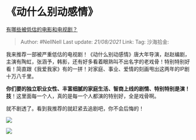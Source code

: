 # 《动什么别动感情》

[有哪些被低估的电影和电视剧？](https://www.zhihu.com/question/265149894/answer/382044415)

> Author: #NellNell
> Last update: *21/08/2021*
> Link:
> Tag:
> 沙海拾金:

我来推荐一部被严重低估的电视剧！《动什么别动感情》唐大年导演，赵赵编剧，主演有陶虹，张涵予，韩影，还有好多看着眼熟叫不出名字的老戏骨！特别特别好看！简直跟《我爱我家》有的一拼！对家庭、事业、爱情的刻画甩出这两年的IP剧十万八千里。

**你们要的独立职业女性、丰富细腻的家庭生活、智商上线的剧情、特别特别是演！技**！这里面每一个人，真的是每一个人都演的特别好，全是戏骨啊。

就不剧透了。看到我推荐的就赶紧去追剧吧，你不会后悔的！

![](https://pica.zhimg.com/50/v2-dddd01e3fd320ecf83f19bd2483607f8_720w.jpg?source=c8b7c179)

![](https://pica.zhimg.com/80/v2-dddd01e3fd320ecf83f19bd2483607f8_720w.jpg?source=c8b7c179)
